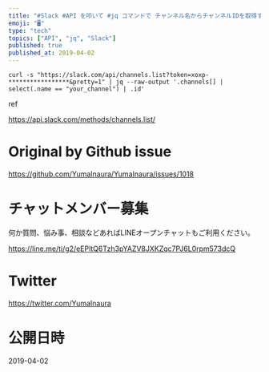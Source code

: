 ```yaml
---
title: "#Slack #API を叩いて #jq コマンドで チャンネル名からチャンネルIDを取得する例"
emoji: "🖥"
type: "tech"
topics: ["API", "jq", "Slack"]
published: true
published_at: 2019-04-02
---
```


```
curl -s "https://slack.com/api/channels.list?token=xoxp-*****************&pretty=1" | jq --raw-output '.channels[] | select(.name == "your_channel") | .id'
```

ref

https://api.slack.com/methods/channels.list/

# Original by Github issue

https://github.com/YumaInaura/YumaInaura/issues/1018








<!-- Update From Qiita API -->

# チャットメンバー募集


何か質問、悩み事、相談などあればLINEオープンチャットもご利用ください。

https://line.me/ti/g2/eEPltQ6Tzh3pYAZV8JXKZqc7PJ6L0rpm573dcQ





# Twitter


https://twitter.com/YumaInaura


<!-- Update From Qiita API -->



# 公開日時

2019-04-02
